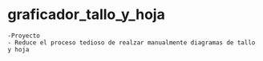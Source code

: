 # graficador_tallo_y_hoja
	-Proyecto
	- Reduce el proceso tedioso de realzar manualmente diagramas de tallo y hoja
